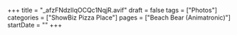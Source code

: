 +++
title = "_afzFNdzlIqOCQc1NqjR.avif"
draft = false
tags = ["Photos"]
categories = ["ShowBiz Pizza Place"]
pages = ["Beach Bear (Animatronic)"]
startDate = ""
+++
